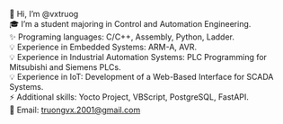👋 Hi, I’m @vxtruog  
🎓 I’m a student majoring in Control and Automation Engineering.  
✨ Programing languages: C/C++, Assembly, Python, Ladder.  
💡 Experience in Embedded Systems: ARM-A, AVR.  
💡 Experience in Industrial Automation Systems: PLC Programming for Mitsubishi and Siemens PLCs.  
💡 Experience in IoT: Development of a Web-Based Interface for SCADA Systems.  
⚡ Additional skills: Yocto Project, VBScript, PostgreSQL, FastAPI.  
🔗 Email: [truongvx.2001@gmail.com](mailto:truongvx.2001@gmail.com)


<!--
**vxtruog/vxtruog** is a ✨ _special_ ✨ repository because its `README.md` (this file) appears on your GitHub profile.

Here are some ideas to get you started:

- 🔭 I’m currently working on ...
- 🌱 I’m currently learning ...
- 👯 I’m looking to collaborate on ...
- 🤔 I’m looking for help with ...
- 💬 Ask me about ...
- 📫 How to reach me: ...
- 😄 Pronouns: ...
- ⚡ Fun fact: ...
-->

